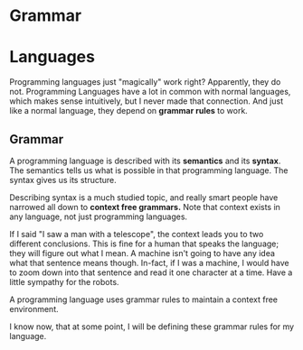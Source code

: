 # Grammar

# Languages

Programming languages just "magically" work right? Apparently, they do not. Programming Languages have a lot in common with normal languages, which makes sense intuitively, but I never made that connection. And just like a normal language, they depend on **grammar rules** to work.

## Grammar
A programming language is described with its **semantics** and its **syntax**. The semantics tells us what is possible in that programming language. The syntax gives us its structure.

Describing syntax is a much studied topic, and really smart people have narrowed all down to **context free grammars.** Note that context exists in any language, not just programming languages. 

If I said "I saw a man with a telescope", the context leads you to two different conclusions. This is fine for a human that speaks the language; they will figure out what I mean. A machine isn't going to have any idea what that sentence means though. In-fact, if I was a machine, I would have to zoom down into that sentence and read it one character at a time. Have a little sympathy for the robots.

A programming language uses grammar rules to maintain a context free environment.

I know now, that at some point, I will be defining these grammar rules for my language.